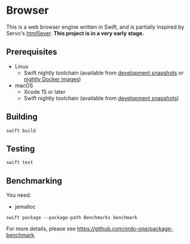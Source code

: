 # Browser

This is a web browser engine written in Swift, and is partially inspired by Servo's [html5ever](https://github.com/servo/html5ever). **This project is in a very early stage.**

## Prerequisites

- Linux
  - Swift nightly toolchain (available from [development snapshots](https://www.swift.org/download/) or [nightly Docker images](https://hub.docker.com/r/swiftlang/swift))
- macOS
  - Xcode 15 or later
  - Swift nightly toolchain (available from [development snapshots](https://www.swift.org/download/))

## Building

```shell
swift build
```

## Testing

```shell
swift test
```

## Benchmarking

You need:

- jemalloc

```shell
swift package --package-path Benchmarks benchmark
```

For more details, please see https://github.com/ordo-one/package-benchmark.
